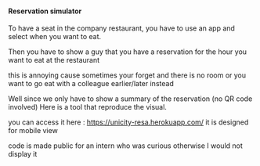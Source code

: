 #### Reservation simulator

To have a seat in the company restaurant, you have to use an app
and select when you want to eat.

Then you have to show a guy that you have a reservation for the hour you want
to eat at the restaurant

this is annoying cause sometimes your forget and there is no room
or you want to go eat with a colleague earlier/later instead

Well since we only have to show a summary of the reservation (no QR code involved)
Here is a tool that reproduce the visual.

you can access it here : https://unicity-resa.herokuapp.com/
it is designed for mobile view


code is made public for an intern who was curious otherwise I would not display it
